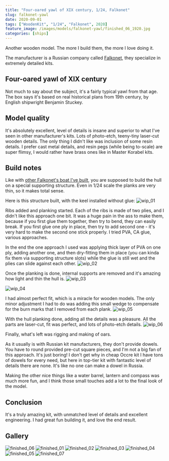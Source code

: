 ```yaml
---
title: "Four-oared yawl of XIX century, 1/24, Falkonet"
slug: falkonet-yawl
date: 2020-09-01
tags: ["WoodenKit", "1/24", "Falkonet", 2020]
feature_image: /images/models/falkonet-yawl/finished_06_1920.jpg
categories: [ships]
---
```


Another wooden model. The more I build them, the more I love doing it.

The manufacturer is a Russian company called [Falkonet](http://falkonet.ru), they specialize in extremely detailed kits.

## Four-oared yawl of XIX century
Not much to say about the subject, it's a fairly typical yawl from that age.
The box says it's based on real historical plans from 19th century, by English shipwright Benjamin Stuckey.

## Model quality
It's absolutely excellent, level of details is insane and superior to what I've seen in other manufacturer's kits.
Lots of photo-etch, teeny-tiny laser-cut wooden details. The only thing I didn't like was inclusion of some resin details.
I prefer cast metal details, and resin pegs (while being to-scale) are super flimsy,
I would rather have brass ones like in Master Korabel kits.

## Build notes
Like with [other Falkonet's boat I've built](/models/falkonet-wooden-boat), you are supposed to build the hull on a special supporting structure.
Even in 1/24 scale the planks are very thin, so it makes total sense.

Here is this structure built, with the keel installed without glue:
![wip_01](/images/models/falkonet-yawl/wip_01_1920.jpg)

Ribs added and planking started. Each of the ribs is made of two plies, and I didn't like this approach one bit.
It was a huge pain in the ass to make them, because if you first glue them together, then try to bend, they can easily break.
If you first glue one ply in place, then try to add second one - it's very hard to make the second one stick properly.
I tried PVA, CA glue, various approaches.

In the end the one approach I used was applying thick layer of PVA on one ply, adding another one,
and then dry-fitting them in place (you can kinda fix them via supporting structure slots) while the glue is still wet and the plies can slide against each other.
![wip_02](/images/models/falkonet-yawl/wip_02_1920.jpg)

Once the planking is done, internal supports are removed and it's amazing how light and thin the hull is.
![wip_03](/images/models/falkonet-yawl/wip_03_1920.jpg)

![wip_04](/images/models/falkonet-yawl/wip_04_1920.jpg)

I had almost perfect fit, which is a miracle for wooden models.
The only minor adjustment I had to do was adding this small wedge to compensate for the burn marks that I removed from each plank.
![wip_05](/images/models/falkonet-yawl/wip_05_1920.jpg)

With the hull planking done, adding all the details was a pleasure.
All the parts are laser-cut, fit was perfect, and lots of photo-etch details.
![wip_06](/images/models/falkonet-yawl/wip_06_1920.jpg)

Finally, what's left was rigging and making of oars.

As it usually is with Russian kit manufacturers, they don't provide dowels. You have to round provided pre-cut square pieces,
and I'm not a big fan of this approach. It's just boring! I don't get why in cheap Occre kit I have tons of dowels for every need,
but here in top-tier kit with fantastic level of details there are none. It's like no one can make a dowel in Russia.

Making the other nice things like a water barrel, lantern and compass was much more fun, and I think those small touches add a lot to the final look of the model.

## Conclusion
It's a truly amazing kit, with unmatched level of details and excellent engineering. I had great fun building it, and love the end result.

## Gallery

![finished_06](/images/models/falkonet-yawl/finished_06_1920.jpg)
![finished_01](/images/models/falkonet-yawl/finished_01_1920.jpg)
![finished_02](/images/models/falkonet-yawl/finished_02_1920.jpg)
![finished_03](/images/models/falkonet-yawl/finished_03_1920.jpg)
![finished_04](/images/models/falkonet-yawl/finished_04_1920.jpg)
![finished_05](/images/models/falkonet-yawl/finished_05_1920.jpg)
![finished_07](/images/models/falkonet-yawl/finished_07_1920.jpg)
